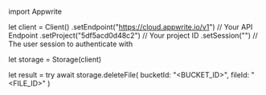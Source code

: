 import Appwrite

let client = Client()
    .setEndpoint("https://cloud.appwrite.io/v1") // Your API Endpoint
    .setProject("5df5acd0d48c2") // Your project ID
    .setSession("") // The user session to authenticate with

let storage = Storage(client)

let result = try await storage.deleteFile(
    bucketId: "<BUCKET_ID>",
    fileId: "<FILE_ID>"
)

